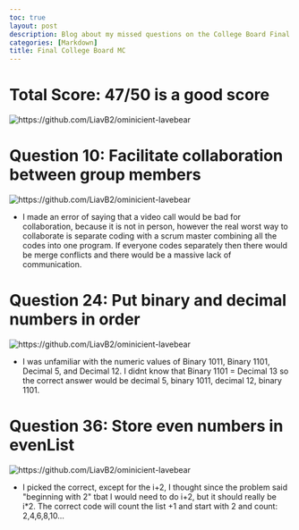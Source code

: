 ```yaml
---
toc: true
layout: post
description: Blog about my missed questions on the College Board Final
categories: [Markdown]
title: Final College Board MC 
---
```


# Total Score: 47/50 is a good score

![]({{site.baseurl}}/images/score.png "https://github.com/LiavB2/ominicient-lavebear")

# Question 10: Facilitate collaboration between group members

![]({{site.baseurl}}/images/q10.png "https://github.com/LiavB2/ominicient-lavebear")

- I made an error of saying that a video call would be bad for collaboration, because it is not in person, however the real worst way to collaborate is separate coding with a scrum master combining all the codes into one program. If everyone codes separately then there would be merge conflicts and there would be a massive lack of communication.

# Question 24: Put binary and decimal numbers in order

![]({{site.baseurl}}/images/q24.png "https://github.com/LiavB2/ominicient-lavebear")

- I was unfamiliar with the numeric values of Binary 1011, Binary 1101, Decimal 5, and Decimal 12. I didnt know that Binary 1101 = Decimal 13 so the correct answer would be decimal 5, binary 1011, decimal 12, binary 1101.

# Question 36: Store even numbers in evenList

![]({{site.baseurl}}/images/q36.png "https://github.com/LiavB2/ominicient-lavebear")

- I picked the correct, except for the i+2, I thought since the problem said "beginning with 2" tbat I would need to do i+2, but it should really be i*2. The correct code will count the list +1 and start with 2 and count: 2,4,6,8,10...
